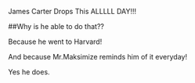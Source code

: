 James Carter Drops This ALLLLL DAY!!!

##Why is he able to do that??

Because he went to Harvard!

And because Mr.Maksimize reminds him of it everyday!

Yes he does.
